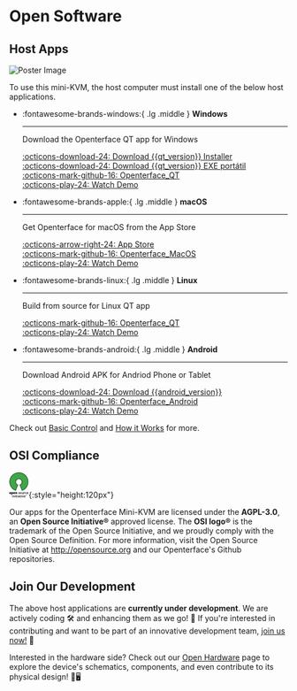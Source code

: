 # Open Software

## Host Apps

<div class="container">
    <img src="/images/product/win_qt_app.jpg" alt="Poster Image" class="poster-image-shadow">
</div>

To use this mini-KVM, the host computer must install one of the below host applications. 

<div class="grid cards" markdown>

-   :fontawesome-brands-windows:{ .lg .middle } __Windows__

    ---

    Download the Openterface QT app for Windows

    [:octicons-download-24: Download {{qt_version}} Installer](https://github.com/TechxArtisanStudio/Openterface_QT/releases/download/{{qt_version}}/openterfaceQT.windows.amd64.installer.zip)  <br>
    [:octicons-download-24: Download {{qt_version}} EXE portátil](https://github.com/TechxArtisanStudio/Openterface_QT/releases/download/{{qt_version}}/openterfaceQT.windows.amd64.portable.zip)  <br>
    [:octicons-mark-github-16: Openterface_QT](https://github.com/TechxArtisanStudio/Openterface_QT)  <br>
    [:octicons-play-24: Watch Demo](https://youtu.be/ERzpGtRvP2o?si=e9k402f0nxsD8o2j)

-   :fontawesome-brands-apple:{ .lg .middle } __macOS__

    ---

    Get Openterface for macOS from the App Store

    [:octicons-arrow-right-24: App Store](http://appstore.com/mac/openterface) <br>
    [:octicons-mark-github-16: Openterface_MacOS](https://github.com/TechxArtisanStudio/Openterface_MacOS)  <br>
    [:octicons-play-24: Watch Demo](https://youtu.be/m7OpUem0zqY?si=tclfl0Jl77tmE6_e)

-   :fontawesome-brands-linux:{ .lg .middle } __Linux__

    ---

    Build from source for Linux QT app

    [:octicons-mark-github-16: Openterface_QT](https://github.com/TechxArtisanStudio/Openterface_QT)  <br>
    [:octicons-play-24: Watch Demo](https://youtu.be/_ScpI6TC0Pk?si=FSg7A2zmST8QbFec)

-   :fontawesome-brands-android:{ .lg .middle } __Android__

    ---

    Download Android APK for Andriod Phone or Tablet

    [:octicons-download-24: Download {{android_version}}](https://github.com/TechxArtisanStudio/Openterface_Android/releases/download/{{android_version}}/OpenterfaceAndroid.apk)  <br>
    [:octicons-mark-github-16: Openterface_Android](https://github.com/TechxArtisanStudio/Openterface_Android)  <br>
    [:octicons-play-24: Watch Demo](https://x.com/TechxArtisan/status/1825460088922071398)

</div>

Check out [Basic Control](/basic) and [How it Works](/how-it-works) for more.

## OSI Compliance

![Open Source Initiative®](images/trademark/open-source-initiative.svg){:style="height:120px"}

Our apps for the Openterface Mini-KVM are licensed under the **AGPL-3.0**, an **Open Source Initiative®** approved license. The **OSI logo®** is the trademark of the Open Source Initiative, and we proudly comply with the Open Source Definition. For more information, visit the Open Source Initiative at http://opensource.org and our Openterface's Github repositories.

## Join Our Development

The above host applications are **currently under development**. We are actively coding 🛠️ and enhancing them as we go! 💪 If you're interested in contributing and want to be part of an innovative development team, [join us now!](mailto:info@techxartisan.com) 🚀

Interested in the hardware side? Check out our [Open Hardware](/open-hardware) page to explore the device's schematics, components, and even contribute to its physical design! 🔧🖥️